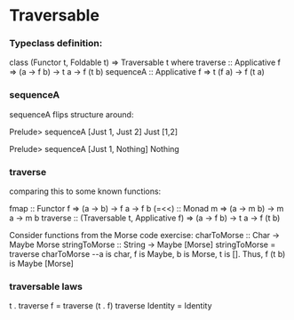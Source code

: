 # Traversable

### Typeclass definition:
class (Functor t, Foldable t) => Traversable t where
  traverse :: Applicative f => (a -> f b) -> t a -> f (t b)
  sequenceA :: Applicative f => t (f a) -> f (t a)

### sequenceA

sequenceA flips structure around:

Prelude> sequenceA [Just 1, Just 2]
Just [1,2]

Prelude> sequenceA [Just 1, Nothing]
Nothing

### traverse

comparing this to some known functions:

fmap :: Functor f =>                          (a -> b)   -> f a -> f b
(=<<) :: Monad m =>                           (a -> m b) -> m a -> m b
traverse :: (Traversable t, Applicative f) => (a -> f b) -> t a -> f (t b)

Consider functions from the Morse code exercise:
charToMorse :: Char -> Maybe Morse
stringToMorse :: String -> Maybe [Morse]
stringToMorse = traverse charToMorse --a is char, f is Maybe, b is Morse, t is []. Thus, f (t b) is Maybe [Morse]

### traversable laws

t . traverse f = traverse (t . f)
traverse Identity = Identity
